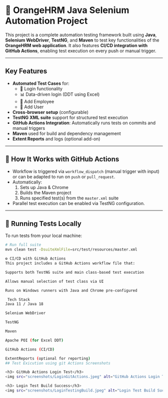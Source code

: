 # 🧪 OrangeHRM Java Selenium Automation Project

This project is a complete automation testing framework built using **Java**, **Selenium WebDriver**, **TestNG**, and **Maven** to test key functionalities of the **OrangeHRM web application**. It also features **CI/CD integration with GitHub Actions**, enabling test execution on every push or manual trigger.

---

## Key Features

- **Automated Test Cases** for:
  - 🔐 Login functionality
  - 📊 Data-driven login (DDT using Excel)
  - 👨 Add Employee
  - 👥 Add User
- **Cross-browser setup** (configurable)
- **TestNG XML suite** support for structured test execution
- **GitHub Actions Integration**: Automatically runs tests on commits and manual triggers
- **Maven** used for build and dependency management
- **Extent Reports** and logs (optional add-on)

---

## 🚀 How It Works with GitHub Actions

- Workflow is triggered via `workflow_dispatch` (manual trigger with input) or can be adapted to run on `push` or `pull_request`.
- Automatically:
  1. Sets up Java & Chrome
  2. Builds the Maven project
  3. Runs specified test(s) from the `master.xml` suite
- Parallel test execution can be enabled via TestNG configuration.

---

## 🧪 Running Tests Locally

To run tests from your local machine:

```bash
# Run full suite
mvn clean test -DsuiteXmlFile=src/test/resources/master.xml

⚙️ CI/CD with GitHub Actions
This project includes a GitHub Actions workflow file that:

Supports both TestNG suite and main class-based test execution

Allows manual selection of test class via UI

Runs on Windows runners with Java and Chrome pre-configured

 Tech Stack
Java 11 / Java 18

Selenium WebDriver

TestNG

Maven

Apache POI (for Excel DDT)

GitHub Actions (CI/CD)

ExtentReports (optional for reporting)
## Test Exicution using git Actions Screenshots

<h3> GitHub Actions Login Test</h3>
<img src="screenshots/LoginGitActions.jpeg" alt="GitHub Actions Login Test" width="600"/>

<h3> Login Test Build Success</h3>
<img src="screenshots/LoginTestingBuild.jpeg" alt="Login Test Build Success" width="600"/>





